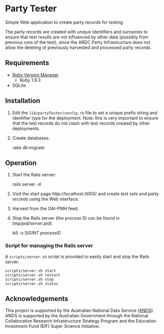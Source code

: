 Party Tester
============

Simple Web application to create party records for testing.

The party records are created with unique identifiers and surnames to
ensure that test results are not influenced by other data (possibly
from previous runs of the test), since the ARDC Party Infrastructure
does not allow the deleting of previously harvested and processed
party records.

Requirements
------------

- [Ruby Version Manager](http://rvm.io/)
    - Ruby 1.9.3
- SQLite

Installation
------------

1. Edit the `lib/partyTester/config.rb` file to set a unique prefix
   string and identifier type for the deployment. Note: this is very
   important to ensure that the test records do not clash with test
   records created by other deployments.

2. Create databases:

    rake db:migrate

Operation
---------

1. Start the Rails server:

    rails server -d

2. Visit the start page _http://localhost:3000/_ and create _test sets_
   and _party records_ using the Web interface.

3. Harvest from the OAI-PMH feed.

4. Stop the Rails server (the process ID can be found in _tmp/pid/server.pid_):

    kill -s SIGINT _processID_

### Script for managing the Rails server

A `scripts/server.sh` script is provided to easily start and stop the Rails server.

    scripts/server.sh start
    scripts/server.sh restart
    scripts/server.sh stop
    scripts/server.sh status

Acknowledgements
----------------

This project is supported by the Australian National Data Service
([ANDS](http://www.ands.org.au/)). ANDS is supported by the Australian
Government through the National Collaborative Research Infrastructure
Strategy Program and the Education Investment Fund (EIF) Super Science
Initiative.
